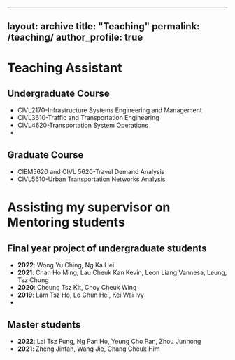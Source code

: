 
---
layout: archive
title: "Teaching"
permalink: /teaching/
author_profile: true
---

# Teaching Assistant
## Undergraduate Course
- CIVL2170-Infrastructure Systems Engineering and Management
- CIVL3610-Traffic and Transportation Engineering
- CIVL4620-Transportation System Operations
- 
## Graduate Course
- CIEM5620 and CIVL 5620-Travel Demand Analysis
- CIVL5610-Urban Transportation Networks Analysis


# Assisting my supervisor on Mentoring students
## Final year project of undergraduate students
- **2022**: Wong Yu Ching, Ng Ka Hei
- **2021**: Chan Ho Ming, Lau Cheuk Kan Kevin, Leon Liang Vannesa, Leung, Tsz Chung
- **2020**: Cheung Tsz Kit, Choy Cheuk Wing
- **2019**: Lam Tsz Ho, Lo Chun Hei, Kei Wai Ivy
- 
## Master students
- **2022**: Lai Tsz Fung, Ng Pan Ho, Yeung Cho Pan, Zhou Junhong
- **2021**: Zheng Jinfan, Wang Jie, Chang Cheuk Him
